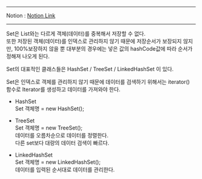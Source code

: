 ***
Notion : [Notion Link](https://west-pineapple-c4d.notion.site/Set-3d4ea39409e341f58fefce35e67f76ad)
***

Set은 List와는 다르게 객체(데이터)를 중복해서 저장할 수 없다.  
또한 저장된 객체(데이터)를 인덱스로 관리하지 않기 때문에 저장순서가 보장되지 않지만, 100%보장하지 않을 뿐 대부분의 경우에는 넣은 값의 hashCode값에 따라 순서가 정해져 나오게 된다.  

Set의 대표적인 클래스들은 HashSet / TreeSet / LinkedHashSet 이 있다.  

Set은 인덱스로 객체를 관리하지 않기 때문에 데이터를 검색하기 위해서는 iterator() 함수로 Iterator를 생성하고 데이터를 가져와야 한다.  

- HashSet  
Set<E> 객체명 = new HashSet<E>();  

- TreeSet  
Set<E> 객체명 = new TreeSet<E>();  
데이터를 오름차순으로 데이터를 정렬한다.  
다른 set보다 대량의 데이터 검색이 빠르다.  

- LinkedHashSet  
Set<E> 객체명 = new LinkedHashSet<E>();  
데이터를 입력된 순서대로 데이터를 관리한다.  
